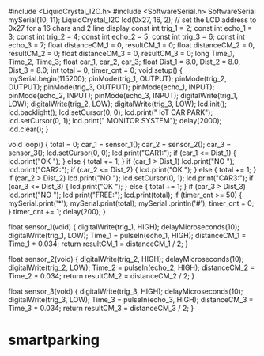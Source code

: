 #include <LiquidCrystal_I2C.h>
#include <SoftwareSerial.h>
SoftwareSerial mySerial(10, 11);
LiquidCrystal_I2C lcd(0x27, 16, 2); // set the LCD address to 0x27 for a 16 chars and 2 line display
const int trig_1 = 2;
const int echo_1 = 3;
const int trig_2 = 4;
const int echo_2 = 5;
const int trig_3 = 6;
const int echo_3 = 7;
float distanceCM_1 = 0, resultCM_1 = 0;
float distanceCM_2 = 0, resultCM_2 = 0;
float distanceCM_3 = 0, resultCM_3 = 0;
long Time_1, Time_2, Time_3;
float car_1, car_2, car_3;
float Dist_1 = 8.0, Dist_2 = 8.0, Dist_3 = 8.0;
int total = 0, timer_cnt = 0;
void setup()
{
  mySerial.begin(115200);
  pinMode(trig_1, OUTPUT);
  pinMode(trig_2, OUTPUT);
  pinMode(trig_3, OUTPUT);
  pinMode(echo_1, INPUT);
  pinMode(echo_2, INPUT);
  pinMode(echo_3, INPUT);
  digitalWrite(trig_1, LOW);
  digitalWrite(trig_2, LOW);
  digitalWrite(trig_3, LOW);
  lcd.init();
  lcd.backlight();
  lcd.setCursor(0, 0);
  lcd.print(" IoT CAR PARK");
  lcd.setCursor(0, 1);
  lcd.print(" MONITOR SYSTEM");
  delay(2000);
  lcd.clear();
}

void loop()
{
  total = 0;
  car_1 = sensor_1();
  car_2 = sensor_2();
  car_3 = sensor_3();
  lcd.setCursor(0, 0);
  lcd.print("CAR1:");
  if (car_1 <= Dist_1)
  {
    lcd.print("OK ");
  }
  else
  {
    total += 1;
  }
  if (car_1 > Dist_1) lcd.print("NO ");
  lcd.print("CAR2:");
  if (car_2 <= Dist_2)
  {
    lcd.print("OK ");
  }
  else
  {
    total += 1;
  }
  if (car_2 > Dist_2) lcd.print("NO ");
  lcd.setCursor(0, 1);
  lcd.print("CAR3:");
  if (car_3 <= Dist_3)
  {
    lcd.print("OK ");
  }
  else
  {
    total += 1;
  }
  if (car_3 > Dist_3) lcd.print("NO ");
  lcd.print("FREE:");
  lcd.print(total);
  if (timer_cnt >= 50)
  {
    mySerial.print('*');
    mySerial.print(total);
    mySerial .println('#');
    timer_cnt = 0;
  }
  timer_cnt += 1;
  delay(200);
}

float sensor_1(void)
{
  digitalWrite(trig_1, HIGH);
  delayMicroseconds(10);
  digitalWrite(trig_1, LOW);
  Time_1 = pulseIn(echo_1, HIGH);
  distanceCM_1 = Time_1 * 0.034;
  return resultCM_1 = distanceCM_1 / 2;
}

float sensor_2(void)
{
  digitalWrite(trig_2, HIGH);
  delayMicroseconds(10);
  digitalWrite(trig_2, LOW);
  Time_2 = pulseIn(echo_2, HIGH);
  distanceCM_2 = Time_2 * 0.034;
  return resultCM_2 = distanceCM_2 / 2;
}

float sensor_3(void)
{
  digitalWrite(trig_3, HIGH);
  delayMicroseconds(10);
  digitalWrite(trig_3, LOW);
  Time_3 = pulseIn(echo_3, HIGH);
  distanceCM_3 = Time_3 * 0.034;
  return resultCM_3 = distanceCM_3 / 2;
}
# smartparking
